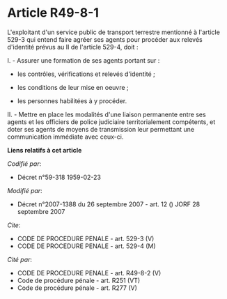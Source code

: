 # Article R49-8-1

L'exploitant d'un service public de transport terrestre mentionné à l'article 529-3 qui entend faire agréer ses agents pour
procéder aux relevés d'identité prévus au II de l'article 529-4, doit :

I. - Assurer une formation de ses agents portant sur :

- les contrôles, vérifications et relevés d'identité ;

- les conditions de leur mise en oeuvre ;

- les personnes habilitées à y procéder.

II. - Mettre en place les modalités d'une liaison permanente entre ses agents et les officiers de police judiciaire
territorialement compétents, et doter ses agents de moyens de transmission leur permettant une communication immédiate avec
ceux-ci.

**Liens relatifs à cet article**

_Codifié par_:

  - Décret n°59-318 1959-02-23

_Modifié par_:

  - Décret n°2007-1388 du 26 septembre 2007 - art. 12 () JORF 28 septembre 2007

_Cite_:

  - CODE DE PROCEDURE PENALE - art. 529-3 (V)
  - CODE DE PROCEDURE PENALE - art. 529-4 (M)

_Cité par_:

  - CODE DE PROCEDURE PENALE - art. R49-8-2 (V)
  - Code de procédure pénale - art. R251 (VT)
  - Code de procédure pénale - art. R277 (V)
